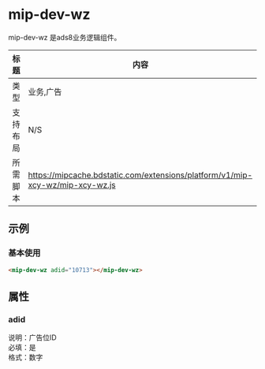 ﻿# mip-dev-wz

mip-dev-wz 是ads8业务逻辑组件。

标题|内容
----|----
类型|业务,广告
支持布局|N/S
所需脚本|https://mipcache.bdstatic.com/extensions/platform/v1/mip-xcy-wz/mip-xcy-wz.js

## 示例

### 基本使用

```html
<mip-dev-wz adid="10713"></mip-dev-wz>
```
## 属性

### adid

说明：广告位ID   
必填：是    
格式：数字    
